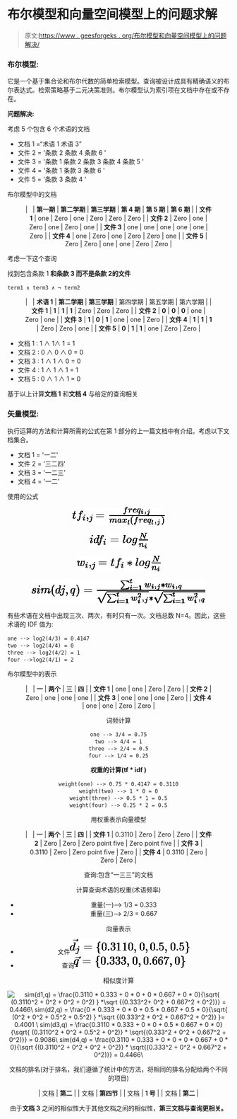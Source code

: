 # 布尔模型和向量空间模型上的问题求解

> 原文:[https://www . geesforgeks . org/布尔模型和向量空间模型上的问题解决/](https://www.geeksforgeeks.org/problem-solving-on-boolean-model-and-vector-space-model/)

### **布尔模型:**

它是一个基于集合论和布尔代数的简单检索模型。查询被设计成具有精确语义的布尔表达式。检索策略基于二元决策准则。布尔模型认为索引项在文档中存在或不存在。

**问题解决:**

考虑 5 个包含 6 个术语的文档

*   文档 1 =“术语 1 术语 3”
*   文件 2 = '条款 2 条款 4 条款 6 '
*   文件 3 = '条款 1 条款 2 条款 3 条款 4 条款 5 '
*   文件 4 = '条款 1 条款 3 条款 6 '
*   文件 5 = '条款 3 条款 4 '

布尔模型中的文档

<center>

<figure class="table">

|   | **第一期** | **第二学期** | **第三学期** | **第 4 期** | **第 5 期** | **第 6 期** |
| **文件 1** | one | Zero | one | Zero | Zero | Zero |
| **文件 2** | Zero | one | Zero | one | Zero | one |
| **文件 3** | one | one | one | one | one | Zero |
| **文件 4** | one | Zero | one | Zero | Zero | one |
| **文件 5** | Zero | Zero | one | one | Zero | Zero |

</figure>

</center>

考虑一下这个查询

找到包含条款 1 **和条款 3 **而不是条款 2**的文件**

```
term1 ∧ term3 ∧ ¬ term2
```

<center>

<figure class="table">

|   | **术语 1** | **第二学期** | **第三学期** | 第四学期 | 第五学期 | 第六学期 |
| **文件 1** | **1** | **1** | **1** | Zero | Zero | Zero |
| **文件 2** | **0** | **0** | **0** | one | Zero | one |
| **文件 3** | **1** | **0** | **1** | one | one | Zero |
| **文件 4** | **1** | **1** | **1** | Zero | Zero | one |
| **文件 5** | **0** | **1** | **1** | one | Zero | Zero |

</figure>

</center>

*   文档 1 : 1 ∧ 1∧ 1 = 1
*   文档 2 : 0 ∧ 0 ∧ 0 = 0
*   文档 3 : 1 ∧ 1 ∧ 0 = 0
*   文件 4 : 1 ∧ 1 ∧ 1 = 1
*   文档 5 : 0 ∧ 1 ∧ 1 = 0

基于以上计算**文档 1** 和**文档 4** 与给定的查询相关

### **矢量模型:**

执行运算的方法和计算所需的公式在第 1 部分的上一篇文档中有介绍。考虑以下文档集合。

*   文档 1 = '一二'
*   文件 2 = '三二四'
*   文档 3 = '一二三'
*   文档 4 = '一二'

使用的公式

<center>

![tf_i,_j = \frac {freq_i,_j}{max_l(freq_l,_j)}](img/e51b7b4df5cc8afbadbd750954053c87.png "Rendered by QuickLaTeX.com")

![idf_i = log\frac{N}{n_i}](img/3328e6f12ff9f4ecb27117b00ffc8b99.png "Rendered by QuickLaTeX.com")

![w_i,_j = tf_i * log\frac{N}{n_i}](img/27481dc84d3289dc5aa5ebd774d88e3c.png "Rendered by QuickLaTeX.com")

![sim(dj,q) = \frac{\sum_{i=1}^t w_i,_j * w_i,_q}{\sqrt{\sum_{i=1}^t w^2_i,_j} * \sqrt{\sum_{i=1}^t w^2_i,_q}}](img/958c1b9996fa7989d8257c939b33774c.png "Rendered by QuickLaTeX.com")

</center>

有些术语在文档中出现三次、两次，有时只有一次。文档总数 N=4。因此，这些术语的 IDF 值为:

```
one --> log2(4/3) = 0.4147
two --> log2(4/4) = 0
three --> log2(4/2) = 1
four -->log2(4/1) = 2
```

布尔模型中的表示

<center>

<figure class="table">

|   | **一** | **两个** | **三** | **四** |
| **文件 1** | one | one | Zero | Zero |
| **文件 2** | Zero | one | one | one |
| **文件 3** | one | one | one | Zero |
| **文件 4** | one | one | Zero | Zero |

</figure>

词频计算

```
one --> 3/4 = 0.75
two --> 4/4 = 1
three --> 2/4 = 0.5
four --> 1/4 = 0.25
```

**权重的计算(tf * idf )**

```
weight(one) --> 0.75 * 0.4147 = 0.3110
weight(two) --> 1 * 0 = 0
weight(three) --> 0.5 * 1 = 0.5
weight(four) --> 0.25 * 2 = 0.5
```

用权重表示向量模型

<center>

<figure class="table">

|   | **一** | **两个** | **三** | **四** |
| **文件 1** | 0.3110 | Zero | Zero | Zero |
| **文件 2** | Zero | Zero | Zero point five | Zero point five |
| **文件 3** | 0.3110 | Zero | Zero point five | Zero |
| **文件 4** | 0.3110 | Zero | Zero | Zero |

</figure>

</center>

查询:包含“一三三”的文档

计算查询术语的权重(术语频率)

*   重量(一)–> 1/3 = 0.333
*   重量(三)–> 2/3 = 0.667

向量表示

*   文件![\vec{d}_j = \{0.3110, 0, 0.5, 0.5 \}](img/a76a0efebb7d14f9a6d3763e4edeeca2.png "Rendered by QuickLaTeX.com")
*   查询![\vec{q} = \{0.333, 0, 0.667, 0 \}](img/7260ec84b43e496616c0d511ea09476b.png "Rendered by QuickLaTeX.com")

相似度计算

<center>

![sim(d1,q) = \frac{0.3110 * 0.333 + 0 * 0 + 0 * 0.667 + 0 * 0}{\sqrt{ (0.3110^2 + 0^2 + 0^2 + 0^2) } *\sqrt {(0.333^2+ 0^2 + 0.667^2 + 0^2)}} = 0.4466\\ sim(d2,q) = \frac{0 * 0.333 + 0 * 0 + 0.5 * 0.667 + 0.5 * 0}{\sqrt{ (0^2 + 0^2 + 0.5^2 + 0.5^2) } *\sqrt {(0.333^2 + 0^2 + 0.667^2 + 0^2)} }= 0.4001 \\ sim(d3,q) = \frac{0.3110 * 0.333 + 0 * 0 + 0.5 * 0.667 + 0 * 0}{\sqrt{ (0.3110^2 + 0^2 + 0.5^2 + 0^2)} * \sqrt{(0.333^2 + 0^2 + 0.667^2 + 0^2)}} = 0.9086\\ sim(d4,q) = \frac{0.3110 * 0.333 + 0 * 0 + 0 * 0.667 + 0 * 0}{\sqrt {(0.3110^2 + 0^2 + 0^2 + 0^2)} * \sqrt{(0.333^2 + 0^2 + 0.667^2 + 0^2)}} = 0.4466\\](img/6c5105ff9d0c152a6d449eb323b9a87e.png "Rendered by QuickLaTeX.com")

</center>

文档的排名(对于排名，我们遵循了统计中的方法，将相同的排名分配给两个不同的项目)

<center>

<figure class="table">

| 文档 | **第二** |
| 文档 | **第四节** |
| 文档 | **1 号** |
| 文档 | **第二** |

</figure>

</center>

由于**文档 3** 之间的相似性大于其他文档之间的相似性，**第三文档与查询更相关。**

</center>